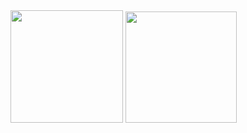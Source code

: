 <div>
  <img height="180em" src="https://github-readme-stats.vercel.app/api?username=RafCarrasco&show_icons=true&theme=github_dark">
  <img height="178em" src="https://github-readme-stats.vercel.app/api/top-langs/?username=RafCarrasco&layout=compact&theme=github_dark">
</div>

<br>
  
